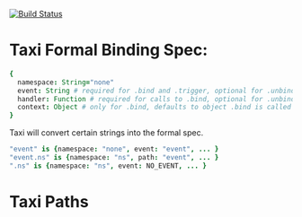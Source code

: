 [![Build Status](https://secure.travis-ci.org/collin/taxi.png)](http://travis-ci.org/collin/taxi)

# Taxi Formal Binding Spec:

```coffee
{
  namespace: String="none"
  event: String # required for .bind and .trigger, optional for .unbind
  handler: Function # required for calls to .bind, optional for .unbind, meaningless for .trigger
  context: Object # only for .bind, defaults to object .bind is called upon
}
```

Taxi will convert certain strings into the formal spec.

```coffee
"event" is {namespace: "none", event: "event", ... }
"event.ns" is {namespace: "ns", path: "event", ... }
".ns" is {namespace: "ns", event: NO_EVENT, ... }
```

# Taxi Paths
